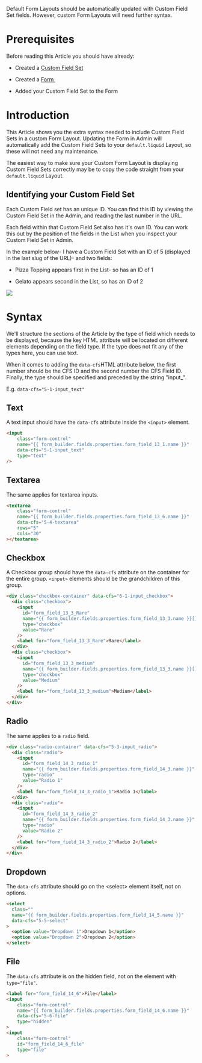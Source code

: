 Default Form Layouts should be automatically updated with Custom Field Set fields. However, custom Form Layouts will need further syntax.

# Prerequisites

Before reading this Article you should have already:

*   Created a [Custom Field Set](https://help.siteglide.com/article/207-custom-field-sets)

*   Created a [Form ](https://help.siteglide.com/article/99-forms-getting-started)

*   Added your Custom Field Set to the Form

# Introduction

This Article shows you the extra syntax needed to include Custom Field Sets in a custom Form Layout. Updating the Form in Admin will automatically add the Custom Field Sets to your `default.liquid` Layout, so these will not need any maintenance.

The easiest way to make sure your Custom Form Layout is displaying Custom Field Sets correctly may be to copy the code straight from your `default.liquid` Layout.

## Identifying your Custom Field Set

Each Custom Field set has an unique ID. You can find this ID by viewing the Custom Field Set in the Admin, and reading the last number in the URL.

Each field within that Custom Field Set also has it's own ID. You can work this out by the position of the fields in the List when you inspect your Custom Field Set in Admin.

In the example below- I have a Custom Field Set with an ID of 5 (displayed in the last slug of the URL)- and two fields:

*   Pizza Topping appears first in the List- so has an ID of 1

*   Gelato appears second in the List, so has an ID of 2

![](https://downloads.intercomcdn.com/i/o/179982454/6fb960ab529d9a53943d1153/image.png)

# Syntax

We'll structure the sections of the Article by the type of field which needs to be displayed, because the key HTML attribute will be located on different elements depending on the field type. If the type does not fit any of the types here, you can use text.

When it comes to adding the `data-cfs`HTML attribute below, the first number should be the CFS ID and the second number the CFS Field ID. Finally, the type should be specified and preceded by the string "input\_".&#x20;

E.g. `data-cfs="5-1-input_text" `

## Text

A text input should have the `data-cfs` attribute inside the `<input>` element. 

```html
<input
    class="form-control"
    name="{{ form_builder.fields.properties.form_field_13_1.name }}"
    data-cfs="5-1-input_text"
    type="text"
/>
```

## Textarea

The same applies for textarea inputs.

```html
<textarea
    class="form-control"
    name="{{ form_builder.fields.properties.form_field_13_6.name }}"
    data-cfs="5-4-textarea"
    rows="5"
    cols="30"
></textarea>
```

## Checkbox

A Checkbox group should have the `data-cfs` attribute on the container for the entire group.
`<input>` elements should be the grandchildren of this group. 

```html
<div class="checkbox-container" data-cfs="6-1-input_checkbox">
  <div class="checkbox">
    <input
      id="form_field_13_3_Rare"
      name="{{ form_builder.fields.properties.form_field_13_3.name }}[]"
      type="checkbox"
      value="Rare"
    />
    <label for="form_field_13_3_Rare">Rare</label>
  </div>
  <div class="checkbox">
    <input
      id="form_field_13_3_medium"
      name="{{ form_builder.fields.properties.form_field_13_3.name }}[]"
      type="checkbox"
      value="Medium"
    />
    <label for="form_field_13_3_medium">Medium</label>
  </div>
</div>
```

## Radio

The same applies to a `radio` field. 

```html
<div class="radio-container" data-cfs="5-3-input_radio">
  <div class="radio">
    <input
      id="form_field_14_3_radio_1"
      name="{{ form_builder.fields.properties.form_field_14_3.name }}"
      type="radio"
      value="Radio 1"
    />
    <label for="form_field_14_3_radio_1">Radio 1</label>
  </div>
  <div class="radio">
    <input
      id="form_field_14_3_radio_2"
      name="{{ form_builder.fields.properties.form_field_14_3.name }}"
      type="radio"
      value="Radio 2"
    />
    <label for="form_field_14_3_radio_2">Radio 2</label>
  </div>
</div>
```

## Dropdown

The `data-cfs` attribute should go on the \<select> element itself, not on options.

```html
<select 
  class=""
  name="{{ form_builder.fields.properties.form_field_14_5.name }}"
  data-cfs="5-5-select"
>
  <option value="Dropdown 1">Dropdown 1</option>
  <option value="Dropdown 2">Dropdown 2</option>
</select>
```

## File

The `data-cfs` attribute is on the hidden field, not on the element with `type="file"`.

```html
<label for="form_field_14_6">File</label>
<input
    class="form-control"
    name="{{ form_builder.fields.properties.form_field_14_6.name }}"
    data-cfs="5-6-file"
    type="hidden"
>
<input 
    class="form-control"
    id="form_field_14_6_file"
    type="file"
>
```

